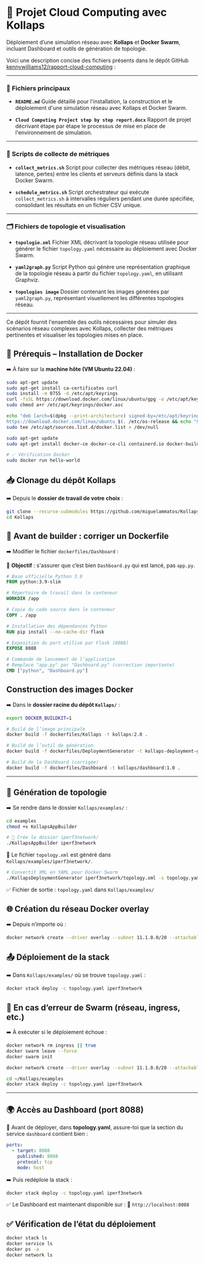 


# 🚀 Projet Cloud Computing avec Kollaps
Déploiement d’une simulation réseau avec **Kollaps** et **Docker Swarm**, incluant Dashboard et outils de génération de topologie.

Voici une description concise des fichiers présents dans le dépôt GitHub [kennywilliams12/rapport-cloud-computing](https://github.com/kennywilliams12/rapport-cloud-computing/tree/main) :

---

### 📄 Fichiers principaux

* **`README.md`**
  Guide détaillé pour l'installation, la construction et le déploiement d'une simulation réseau avec Kollaps et Docker Swarm.

* **`Cloud Computing Project step by step report.docx`**
  Rapport de projet décrivant étape par étape le processus de mise en place de l'environnement de simulation.

---

### 📁 Scripts de collecte de métriques

* **`collect_metrics.sh`**
  Script pour collecter des métriques réseau (débit, latence, pertes) entre les clients et serveurs définis dans la stack Docker Swarm.

* **`schedule_metrics.sh`**
  Script orchestrateur qui exécute `collect_metrics.sh` à intervalles réguliers pendant une durée spécifiée, consolidant les résultats en un fichier CSV unique.

---

### 🗂️ Fichiers de topologie et visualisation

* **`topologie.xml`**
  Fichier XML décrivant la topologie réseau utilisée pour générer le fichier `topology.yaml` nécessaire au déploiement avec Docker Swarm.

* **`yaml2graph.py`**
  Script Python qui génère une représentation graphique de la topologie réseau à partir du fichier `topology.yaml`, en utilisant Graphviz.

* **`topologies image`**
  Dossier contenant les images générées par `yaml2graph.py`, représentant visuellement les différentes topologies réseau.

---

Ce dépôt fournit l'ensemble des outils nécessaires pour simuler des scénarios réseau complexes avec Kollaps, collecter des métriques pertinentes et visualiser les topologies mises en place.



## 🧰 Prérequis – Installation de Docker

➡️ À faire sur la **machine hôte (VM Ubuntu 22.04)** :

```bash
sudo apt-get update
sudo apt-get install ca-certificates curl
sudo install -m 0755 -d /etc/apt/keyrings
curl -fsSL https://download.docker.com/linux/ubuntu/gpg -o /etc/apt/keyrings/docker.asc
sudo chmod a+r /etc/apt/keyrings/docker.asc

echo "deb [arch=$(dpkg --print-architecture) signed-by=/etc/apt/keyrings/docker.asc] \
https://download.docker.com/linux/ubuntu $(. /etc/os-release && echo "${UBUNTU_CODENAME:-$VERSION_CODENAME}") stable" | \
sudo tee /etc/apt/sources.list.d/docker.list > /dev/null

sudo apt-get update
sudo apt-get install docker-ce docker-ce-cli containerd.io docker-buildx-plugin docker-compose-plugin

# ✅ Vérification Docker
sudo docker run hello-world
````

## 📥 Clonage du dépôt Kollaps

➡️ Depuis le **dossier de travail de votre choix** :

```bash
git clone --recurse-submodules https://github.com/miguelammatos/Kollaps.git
cd Kollaps
```

## 📝 Avant de builder : corriger un Dockerfile

➡️ Modifier le fichier `dockerfiles/Dashboard` :

🔧 **Objectif** : s'assurer que c’est bien `Dashboard.py` qui est lancé, pas `app.py`.

```dockerfile
# Base officielle Python 3.9
FROM python:3.9-slim

# Répertoire de travail dans le conteneur
WORKDIR /app

# Copie du code source dans le conteneur
COPY . /app

# Installation des dépendances Python
RUN pip install --no-cache-dir flask

# Exposition du port utilisé par Flask (8088)
EXPOSE 8088

# Commande de lancement de l’application
# Remplace "app.py" par "Dashboard.py" (correction importante)
CMD ["python", "Dashboard.py"]
```

##  Construction des images Docker

➡️ Dans le **dossier racine du dépôt `Kollaps/`** :

```bash
export DOCKER_BUILDKIT=1

# Build de l’image principale
docker build -f dockerfiles/Kollaps -t kollaps:2.0 .

# Build de l’outil de génération
docker build -f dockerfiles/DeploymentGenerator -t kollaps-deployment-generator:2.0 .

# Build de la Dashboard (corrigée)
docker build -f dockerfiles/Dashboard -t kollaps/dashboard:1.0 .
```

---

## 📐 Génération de topologie

➡️ Se rendre dans le dossier `Kollaps/examples/` :

```bash
cd examples
chmod +x KollapsAppBuilder

# 🔧 Crée le dossier iperf3network/
./KollapsAppBuilder iperf3network
```

📝 Le fichier `topology.xml` est généré dans `Kollaps/examples/iperf3network/`.

```bash
# Convertit XML en YAML pour Docker Swarm
./KollapsDeploymentGenerator iperf3network/topology.xml -s topology.yaml
```

✅ Fichier de sortie : `topology.yaml` dans `Kollaps/examples/`

## 🌐 Création du réseau Docker overlay

➡️ Depuis n’importe où :

```bash
docker network create --driver overlay --subnet 11.1.0.0/20 --attachable kollaps_network
```

## 📤 Déploiement de la stack

➡️ Dans `Kollaps/examples/` où se trouve `topology.yaml` :

```bash
docker stack deploy -c topology.yaml iperf3network
```

## 🔧 En cas d’erreur de Swarm (réseau, ingress, etc.)

➡️ À exécuter si le déploiement échoue :

```bash
docker network rm ingress || true
docker swarm leave --force
docker swarm init

docker network create --driver overlay --subnet 11.1.0.0/20 --attachable kollaps_network

cd ~/Kollaps/examples
docker stack deploy -c topology.yaml iperf3network
```

---

## 🌍 Accès au Dashboard (port 8088)

📝 Avant de déployer, dans **topology.yaml**, assure-toi que la section du service `dashboard` contient bien :

```yaml
ports:
  - target: 8088
    published: 8088
    protocol: tcp
    mode: host
```

➡️ Puis redéploie la stack :

```bash
docker stack deploy -c topology.yaml iperf3network
```

✅ Le Dashboard est maintenant disponible sur :
📍 `http://localhost:8088`


## ✅ Vérification de l’état du déploiement

```bash
docker stack ls
docker service ls
docker ps -a
docker network ls
```

